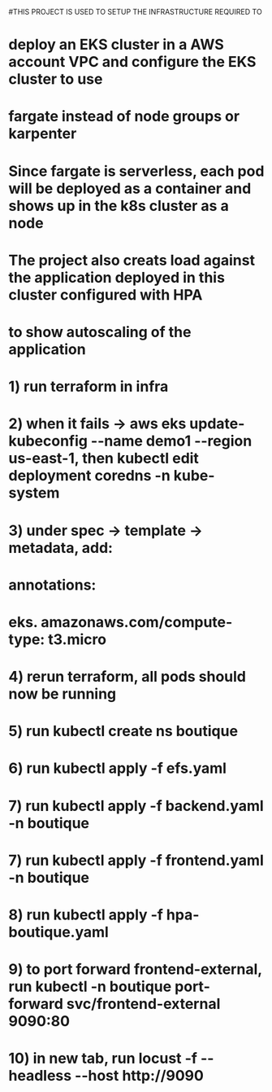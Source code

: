 #THIS PROJECT IS USED TO SETUP THE INFRASTRUCTURE REQUIRED TO 
# deploy an EKS cluster in a AWS account VPC and configure the EKS cluster to use
# fargate instead of node groups or karpenter
#
# Since fargate is serverless, each pod will be deployed as a container and shows up in the k8s cluster as a node
#
# The project also creats load against the application deployed in this cluster configured with HPA
# to show autoscaling of the application
#
# 1) run terraform in infra 
# 2) when it fails -> aws eks update-kubeconfig --name demo1 --region us-east-1, then kubectl edit deployment coredns -n kube-system
# 3) under spec -> template -> metadata, add: 
# annotations:
#   eks. amazonaws.com/compute-type: t3.micro
# 4) rerun terraform, all pods should now be running
# 5) run kubectl create ns boutique
# 6) run kubectl apply -f efs.yaml
# 7) run kubectl apply -f backend.yaml -n boutique
# 7) run kubectl apply -f frontend.yaml -n boutique
# 8) run kubectl apply -f hpa-boutique.yaml
# 9) to port forward frontend-external, run kubectl -n boutique port-forward svc/frontend-external 9090:80
# 10) in new tab, run locust -f <file name> --headless --host http://9090
